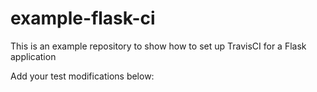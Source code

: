 # example-flask-ci

This is an example repository to show how to set up TravisCI for a Flask
application

Add your test modifications below:

